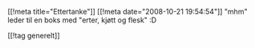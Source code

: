 [[!meta  title="Ettertanke"]]
[[!meta  date="2008-10-21 19:54:54"]]
"mhm" leder til en boks med "erter, kjøtt og flesk" :D

[[!tag  generelt]]